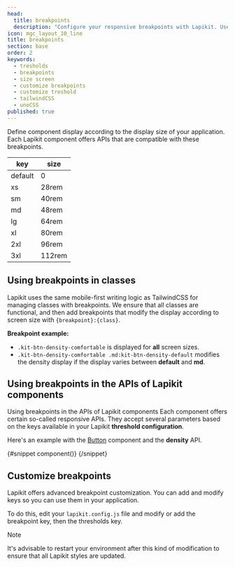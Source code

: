 ```yaml
---
head:
  title: breakpoints
  description: "Configure your responsive breakpoints with Lapikit. Use in CSS components and styles for a fluid UI"
icon: mgc_layout_10_line
title: breakpoints
section: base
order: 2
keywords:
  - tresholds
  - breakpoints
  - size screen
  - customize breakpoints
  - customize treshold
  - tailwindCSS
  - unoCSS
published: true
---
```


<script>
    import { Sandbox, CommandLine } from '$lib/components/index.js';
    // codes
    import UpdateConfigBreakpoints from "$lib/components/docs/update-breakpoints.ts?raw";


    // components
    import ButtonDensity from "$lib/components/docs/button/button-density.svelte";
    import ButtonDensityCode from "$lib/components/docs/button/button-density.svelte?raw";

    // command line
    const commandInstall = [
        {pkg: "npm", command: ["npm i -D lapikit", "npx lapikit init"]},
        {pkg: "yarn", command: ["yarn add -D lapikit", "npx lapikit init"]},
    ];
    const commandInstallWithoutCLI = [
        {pkg: "npm", command: "npm i -D lapikit"},
        {pkg: "yarn", command: "yarn add -D lapikit"},
    ];
</script>

Define component display according to the display size of your application. Each Lapikit component offers APIs that are compatible with these breakpoints.

| key     | size   |
| ------- | ------ |
| default | 0      |
| xs      | 28rem  |
| sm      | 40rem  |
| md      | 48rem  |
| lg      | 64rem  |
| xl      | 80rem  |
| 2xl     | 96rem  |
| 3xl     | 112rem |

## Using breakpoints in classes

Lapikit uses the same mobile-first writing logic as TailwindCSS for managing classes with breakpoints. We ensure that all classes are functional, and then add breakpoints that modify the display according to screen size with `{breakpoint}:{class}`.

**Breakpoint example:**

- `.kit-btn-density-comfortable` is displayed for **all** screen sizes.
- `.kit-btn-density-comfortable .md:kit-btn-density-default` modifies the density display if the display varies between **default** and **md**.

## Using breakpoints in the APIs of Lapikit components

Using breakpoints in the APIs of Lapikit components
Each component offers certain so-called responsive APIs. They accept several parameters based on the keys available in your Lapikit **threshold configuration**.

Here's an example with the [Button](/docs/componnents/button) component and the **density** API.

<Sandbox name="button-density-sandbox" code={ButtonDensityCode}>
	{#snippet component()}
		<ButtonDensity/>
	{/snippet}
</Sandbox>

## Customize breakpoints

Lapikit offers advanced breakpoint customization. You can add and modify keys so you can use them in your application.

To do this, edit your `lapikit.config.js` file and modify or add the breakpoint key, then the thresholds key.

<Sandbox name="update-config-breakpoints" code={UpdateConfigBreakpoints}/>

> [!NOTE]
> It's advisable to restart your environment after this kind of modification to ensure that all Lapikit styles are updated.
